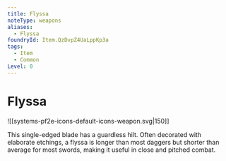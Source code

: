 ```yaml
---
title: Flyssa
noteType: weapons
aliases:
  - Flyssa
foundryId: Item.QzDvpZ4UaLppKp3a
tags:
  - Item
  - Common
Level: 0
---
```


# Flyssa
![[systems-pf2e-icons-default-icons-weapon.svg|150]]

This single-edged blade has a guardless hilt. Often decorated with elaborate etchings, a flyssa is longer than most daggers but shorter than average for most swords, making it useful in close and pitched combat.
